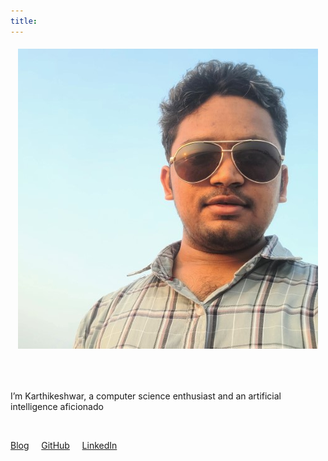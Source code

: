 ```yaml
---
title:
---
```


<h6 align="center">

<img src="/assets/images/Karthikeshwar_shades_sky.jpg" alt="Karthikeshwar's photo"/>

</h6>

<br>

I’m Karthikeshwar, a computer science enthusiast and an artificial intelligence aficionado

<br>

[Blog](https://karthikeshwar1.github.io/blog.html)  &nbsp; &nbsp; [GitHub](https://github.com/Karthikeshwar1) &nbsp; &nbsp; [LinkedIn](https://www.linkedin.com/in/karthikeshwar/)

<br>
